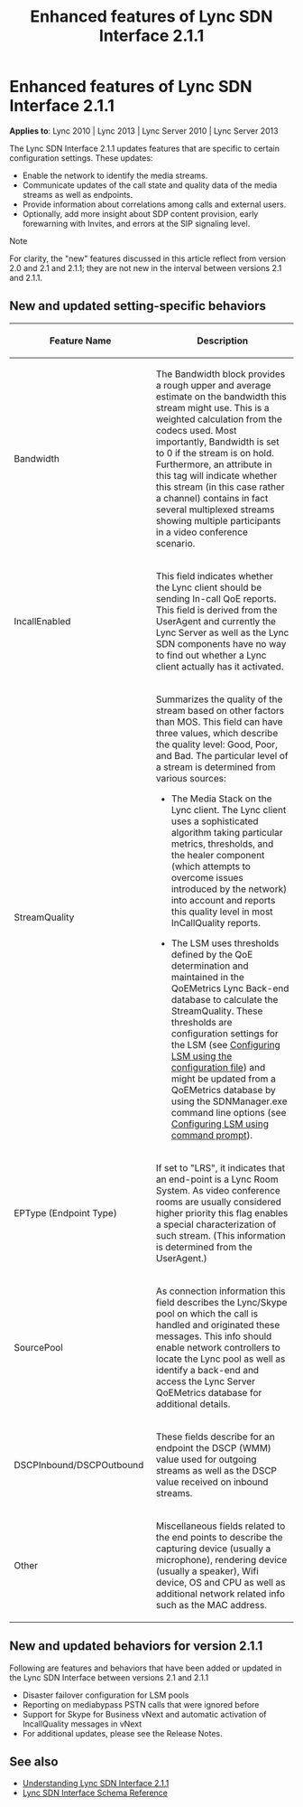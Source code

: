 ﻿---
title: Enhanced features of Lync SDN Interface 2.1.1
TOCTitle: Enhanced features of Lync SDN Interface 2.1.1
ms:assetid: a0ef6ad8-c0a2-425f-b236-dc4907efa22b
ms:mtpsurl: https://msdn.microsoft.com/en-us/library/Dn785195(v=office.15)
ms:contentKeyID: 62952679
ms.date: 02/16/2015
mtps_version: v=office.15
---

# Enhanced features of Lync SDN Interface 2.1.1

**Applies to**: Lync 2010 | Lync 2013 | Lync Server 2010 | Lync Server 2013

The Lync SDN Interface 2.1.1 updates features that are specific to certain configuration settings. These updates:

- Enable the network to identify the media streams.
- Communicate updates of the call state and quality data of the media streams as well as endpoints.
- Provide information about correlations among calls and external users.
- Optionally, add more insight about SDP content provision, early forewarning with Invites, and errors at the SIP signaling level.


> [!NOTE]
> For clarity, the "new" features discussed in this article reflect from version 2.0 and 2.1 and 2.1.1; they are not new in the interval between versions 2.1 and 2.1.1.

## New and updated setting-specific behaviors

<table>
<colgroup>
<col style="width: 50%" />
<col style="width: 50%" />
</colgroup>
<thead>
<tr class="header">
<th><p>Feature Name</p></th>
<th><p>Description</p></th>
</tr>
</thead>
<tbody>
<tr class="odd">
<td><p>Bandwidth</p></td>
<td><p>The Bandwidth block provides a rough upper and average estimate on the bandwidth this stream might use. This is a weighted calculation from the codecs used. Most importantly, Bandwidth is set to 0 if the stream is on hold. Furthermore, an attribute in this tag will indicate whether this stream (in this case rather a channel) contains in fact several multiplexed streams showing multiple participants in a video conference scenario.</p></td>
</tr>
<tr class="even">
<td><p>IncallEnabled</p></td>
<td><p>This field indicates whether the Lync client should be sending In-call QoE reports. This field is derived from the UserAgent and currently the Lync Server as well as the Lync SDN components have no way to find out whether a Lync client actually has it activated.</p></td>
</tr>
<tr class="odd">
<td><p>StreamQuality</p></td>
<td><p>Summarizes the quality of the stream based on other factors than MOS. This field can have three values, which describe the quality level: Good, Poor, and Bad. The particular level of a stream is determined from various sources:</p>
<ul>
<li><p>The Media Stack on the Lync client. The Lync client uses a sophisticated algorithm taking particular metrics, thresholds, and the healer component (which attempts to overcome issues introduced by the network) into account and reports this quality level in most InCallQuality reports.</p></li>
<li><p>The LSM uses thresholds defined by the QoE determination and maintained in the QoEMetrics Lync Back-end database to calculate the StreamQuality. These thresholds are configuration settings for the LSM (see <a href="configuring-lsm-using-the-configuration-file.md">Configuring LSM using the configuration file</a>) and might be updated from a QoEMetrics database by using the SDNManager.exe command line options (see <a href="configuring-lsm-using-command-prompt.md">Configuring LSM using command prompt</a>).</p></li>
</ul></td>
</tr>
<tr class="even">
<td><p>EPType (Endpoint Type)</p></td>
<td><p>If set to &quot;LRS&quot;, it indicates that an end-point is a Lync Room System. As video conference rooms are usually considered higher priority this flag enables a special characterization of such stream. (This information is determined from the UserAgent.)</p></td>
</tr>
<tr class="odd">
<td><p>SourcePool</p></td>
<td><p>As connection information this field describes the Lync/Skype pool on which the call is handled and originated these messages. This info should enable network controllers to locate the Lync pool as well as identify a back-end and access the Lync Server QoEMetrics database for additional details.</p></td>
</tr>
<tr class="even">
<td><p>DSCPInbound/DSCPOutbound</p></td>
<td><p>These fields describe for an endpoint the DSCP (WMM) value used for outgoing streams as well as the DSCP value received on inbound streams.</p></td>
</tr>
<tr class="odd">
<td><p>Other</p></td>
<td><p>Miscellaneous fields related to the end points to describe the capturing device (usually a microphone), rendering device (usually a speaker), Wifi device, OS and CPU as well as additional network related info such as the MAC address.</p></td>
</tr>
</tbody>
</table>


## New and updated behaviors for version 2.1.1

Following are features and behaviors that have been added or updated in the Lync SDN Interface between versions 2.1 and 2.1.1

- Disaster failover configuration for LSM pools
- Reporting on mediabypass PSTN calls that were ignored before
- Support for Skype for Business vNext and automatic activation of IncallQuality messages in vNext
- For additional updates, please see the Release Notes.

## See also

- [Understanding Lync SDN Interface 2.1.1](understanding-lync-sdn-interface-2-1-1.md)
- [Lync SDN Interface Schema Reference](lync-sdn-interface-schema-reference.md)

